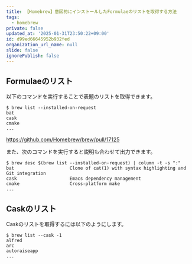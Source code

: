 ```yaml
---
title: 【Homebrew】意図的にインストールしたFormulaeのリストを取得する方法
tags:
  - homebrew
private: false
updated_at: '2025-01-31T23:50:22+09:00'
id: d99ed66645952b932fed
organization_url_name: null
slide: false
ignorePublish: false
---
```

## Formulaeのリスト

以下のコマンドを実行することで表題のリストを取得できます。

```terminal
$ brew list --installed-on-request
bat
cask
cmake
...
```

https://github.com/Homebrew/brew/pull/17125

また、次のコマンドを実行すると説明も合わせて出力できます。

```terminal
$ brew desc $(brew list --installed-on-request) | column -t -s ":"
bat                     Clone of cat(1) with syntax highlighting and Git integration
cask                    Emacs dependency management
cmake                   Cross-platform make
...
```

## Caskのリスト

Caskのリストを取得するには以下のようにします。

```terminal
$ brew list --cask -1
alfred
arc
autoraiseapp
...
```
